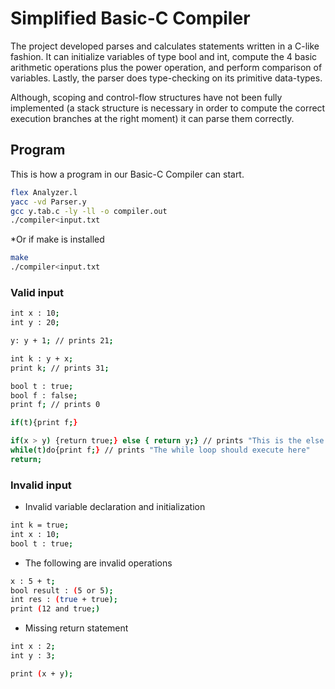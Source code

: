 # Simplified Basic-C Compiler

The project developed parses and calculates statements written in a C-like fashion. It can initialize variables of type bool and int, compute the 4 basic arithmetic operations plus the power operation, and perform comparison of variables. Lastly, the parser does type-checking on its primitive data-types.

Although, scoping and control-flow structures have not been fully implemented (a stack structure is necessary in order to compute the correct execution branches at the right moment) it can parse them correctly. 

## Program

This is how a program in our Basic-C Compiler can start.
```bash 
flex Analyzer.l
yacc -vd Parser.y
gcc y.tab.c -ly -ll -o compiler.out
./compiler<input.txt
```

*Or if make is installed 
```bash 
make
./compiler<input.txt
```


### Valid input 

```bash
int x : 10;
int y : 20;

y: y + 1; // prints 21;

int k : y + x;
print k; // prints 31;

bool t : true;
bool f : false;
print f; // prints 0

if(t){print f;}

if(x > y) {return true;} else { return y;} // prints "This is the else branch executed;" 
while(t)do{print f;} // prints "The while loop should execute here"
return;
```

### Invalid input 

* Invalid variable declaration and initialization
```bash
int k = true;
int x : 10;
bool t : true;
```
* The following are invalid operations
```bash
x : 5 + t; 
bool result : (5 or 5); 
int res : (true + true); 
print (12 and true;)
```
* Missing return statement
```bash
int x : 2;
int y : 3;

print (x + y);
```

